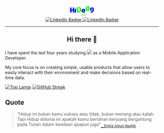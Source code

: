 
<div id="header" align="center">
    <img src="https://raw.githubusercontent.com/agilbudi/agilbudi/main/res/logo.gif" width="100"/>
    <div id="badges">
        <a href="https://www.linkedin.com/in/agilbudiprasetyo/">
            <img src="https://img.shields.io/badge/agil_budi_prasetyo-blue?style=for-the-badge&logo=linkedin&logoColor=white" alt="LinkedIn Badge"/>
        </a>
        <a href="https://www.linkedin.com/in/agilbudiprasetyo/">
            <img src="https://img.shields.io/badge/gmail-red?style=for-the-badge&logo=gmail&logoColor=white" alt="LinkedIn Badge"/>
        </a>
    </div>
</div>

---
## <p  style="text-align:center">Hi there 👋</p>
I have spent the last four years studying <img src="https://media.giphy.com/media/WUlplcMpOCEmTGBtBW/giphy.gif" width="30"> as a Mobile Application Developer.

My core focus is on creating simple, usable products that allow users to easily interact with their environment and make decisions based on real-time data.

[![Top Langs][top-lang]](https://github.com/anuraghazra/github-readme-stats)
[![GitHub Streak][Streak]](https://git.io/streak-stats)



## Quote
>"Hidup ini bukan kamu sukses atau tidak, bukan menang atau kalah. Tapi Hidup didunia ini apakah kamu bertahan berjuang bergantung pada Tuhan dalam keadaan apapun juga"<sub>[__Emha Ainun Nadjib][Mbah-Nun]</sub>


[logo]: https://raw.githubusercontent.com/agilbudi/agilbudi/main/res/logo.gif
[Mbah-Nun]: https://id.wikipedia.org/wiki/Emha_Ainun_Nadjib
[email]: https://mail.google.com/mail/?view=cm&fs=1&to=agilbudiprasetyo@gmail.com
[Streak]: https://github-readme-streak-stats.herokuapp.com?user=agilbudi&theme=ads-juicy-fresh&locale=id
[top-lang]: https://github-readme-stats.vercel.app/api/top-langs/?username=agilbudi&layout=compact&theme=holi&card_width=700
[NewsApp-card]: https://github-readme-stats.vercel.app/api/pin/?username=agilbudi&repo=VIX-Schoters-Agil&theme=buefy

<!--
**agilbudi/agilbudi** is a ✨ _special_ ✨ repository because its `README.md` (this file) appears on your GitHub profile.

Here are some ideas to get you started:

- 🔭 I’m currently working on ...
- 🌱 I’m currently learning ...
- 👯 I’m looking to collaborate on ...
- 🤔 I’m looking for help with ...
- 💬 Ask me about ...
- 📫 How to reach me: ...
- 😄 Pronouns: ...
- ⚡ Fun fact: ...
-->
